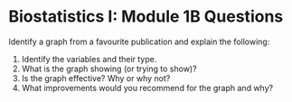 # Biostatistics I: Module 1B Questions

Identify a graph from a favourite publication and explain the following:
1. Identify the variables and their type. 
2. What is the graph showing (or trying to show)?
3. Is the graph effective? Why or why not? 
4. What improvements would you recommend for the graph and why?
